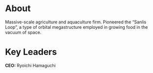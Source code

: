 # About
Massive-scale agriculture and aquaculture firm. Pioneered the “Sanlis Loop”, a type of orbital megastructure employed in growing food in the vacuum of space.

# Key Leaders
**CEO:** Ryoichi Hamaguchi